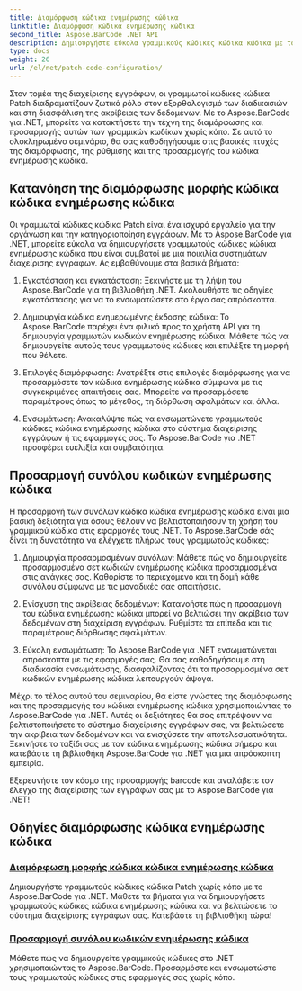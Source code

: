 ```yaml
---
title: Διαμόρφωση κώδικα ενημέρωσης κώδικα
linktitle: Διαμόρφωση κώδικα ενημέρωσης κώδικα
second_title: Aspose.BarCode .NET API
description: Δημιουργήστε εύκολα γραμμικούς κώδικες κώδικα κώδικα με το Aspose.BarCode για .NET. Μάθετε πώς να διαμορφώνετε και να προσαρμόζετε μορφές κώδικα ενημέρωσης κώδικα με τα εκπαιδευτικά προγράμματα Aspose.BarCode.
type: docs
weight: 26
url: /el/net/patch-code-configuration/
---
```


Στον τομέα της διαχείρισης εγγράφων, οι γραμμωτοί κώδικες κώδικα Patch διαδραματίζουν ζωτικό ρόλο στον εξορθολογισμό των διαδικασιών και στη διασφάλιση της ακρίβειας των δεδομένων. Με το Aspose.BarCode για .NET, μπορείτε να κατακτήσετε την τέχνη της διαμόρφωσης και προσαρμογής αυτών των γραμμικών κωδίκων χωρίς κόπο. Σε αυτό το ολοκληρωμένο σεμινάριο, θα σας καθοδηγήσουμε στις βασικές πτυχές της διαμόρφωσης, της ρύθμισης και της προσαρμογής του κώδικα ενημέρωσης κώδικα.

## Κατανόηση της διαμόρφωσης μορφής κώδικα κώδικα ενημέρωσης κώδικα

Οι γραμμωτοί κώδικες κώδικα Patch είναι ένα ισχυρό εργαλείο για την οργάνωση και την κατηγοριοποίηση εγγράφων. Με το Aspose.BarCode για .NET, μπορείτε εύκολα να δημιουργήσετε γραμμωτούς κώδικες κώδικα ενημέρωσης κώδικα που είναι συμβατοί με μια ποικιλία συστημάτων διαχείρισης εγγράφων. Ας εμβαθύνουμε στα βασικά βήματα:

1. Εγκατάσταση και εγκατάσταση: Ξεκινήστε με τη λήψη του Aspose.BarCode για τη βιβλιοθήκη .NET. Ακολουθήστε τις οδηγίες εγκατάστασης για να το ενσωματώσετε στο έργο σας απρόσκοπτα.

2. Δημιουργία κώδικα ενημερωμένης έκδοσης κώδικα: Το Aspose.BarCode παρέχει ένα φιλικό προς το χρήστη API για τη δημιουργία γραμμωτών κωδικών ενημέρωσης κώδικα. Μάθετε πώς να δημιουργείτε αυτούς τους γραμμωτούς κώδικες και επιλέξτε τη μορφή που θέλετε.

3. Επιλογές διαμόρφωσης: Ανατρέξτε στις επιλογές διαμόρφωσης για να προσαρμόσετε τον κώδικα ενημέρωσης κώδικα σύμφωνα με τις συγκεκριμένες απαιτήσεις σας. Μπορείτε να προσαρμόσετε παραμέτρους όπως το μέγεθος, τη διόρθωση σφαλμάτων και άλλα.

4. Ενσωμάτωση: Ανακαλύψτε πώς να ενσωματώνετε γραμμωτούς κώδικες κώδικα ενημέρωσης κώδικα στο σύστημα διαχείρισης εγγράφων ή τις εφαρμογές σας. Το Aspose.BarCode για .NET προσφέρει ευελιξία και συμβατότητα.

## Προσαρμογή συνόλου κωδικών ενημέρωσης κώδικα

Η προσαρμογή των συνόλων κώδικα κώδικα ενημέρωσης κώδικα είναι μια βασική δεξιότητα για όσους θέλουν να βελτιστοποιήσουν τη χρήση του γραμμικού κώδικα στις εφαρμογές τους .NET. Το Aspose.BarCode σάς δίνει τη δυνατότητα να ελέγχετε πλήρως τους γραμμωτούς κώδικες:

1. Δημιουργία προσαρμοσμένων συνόλων: Μάθετε πώς να δημιουργείτε προσαρμοσμένα σετ κωδικών ενημέρωσης κώδικα προσαρμοσμένα στις ανάγκες σας. Καθορίστε το περιεχόμενο και τη δομή κάθε συνόλου σύμφωνα με τις μοναδικές σας απαιτήσεις.

2. Ενίσχυση της ακρίβειας δεδομένων: Κατανοήστε πώς η προσαρμογή του κώδικα ενημέρωσης κώδικα μπορεί να βελτιώσει την ακρίβεια των δεδομένων στη διαχείριση εγγράφων. Ρυθμίστε τα επίπεδα και τις παραμέτρους διόρθωσης σφαλμάτων.

3. Εύκολη ενσωμάτωση: Το Aspose.BarCode για .NET ενσωματώνεται απρόσκοπτα με τις εφαρμογές σας. Θα σας καθοδηγήσουμε στη διαδικασία ενσωμάτωσης, διασφαλίζοντας ότι τα προσαρμοσμένα σετ κωδικών ενημέρωσης κώδικα λειτουργούν άψογα.

Μέχρι το τέλος αυτού του σεμιναρίου, θα είστε γνώστες της διαμόρφωσης και της προσαρμογής του κώδικα ενημέρωσης κώδικα χρησιμοποιώντας το Aspose.BarCode για .NET. Αυτές οι δεξιότητες θα σας επιτρέψουν να βελτιστοποιήσετε το σύστημα διαχείρισης εγγράφων σας, να βελτιώσετε την ακρίβεια των δεδομένων και να ενισχύσετε την αποτελεσματικότητα. Ξεκινήστε το ταξίδι σας με τον κώδικα ενημέρωσης κώδικα σήμερα και κατεβάστε τη βιβλιοθήκη Aspose.BarCode για .NET για μια απρόσκοπτη εμπειρία. 

Εξερευνήστε τον κόσμο της προσαρμογής barcode και αναλάβετε τον έλεγχο της διαχείρισης των εγγράφων σας με το Aspose.BarCode για .NET!
## Οδηγίες διαμόρφωσης κώδικα ενημέρωσης κώδικα
### [Διαμόρφωση μορφής κώδικα κώδικα ενημέρωσης κώδικα](./patch-code-format-configuration/)
Δημιουργήστε γραμμωτούς κώδικες κώδικα Patch χωρίς κόπο με το Aspose.BarCode για .NET. Μάθετε τα βήματα για να δημιουργήσετε γραμμωτούς κώδικες κώδικα ενημέρωσης κώδικα και να βελτιώσετε το σύστημα διαχείρισης εγγράφων σας. Κατεβάστε τη βιβλιοθήκη τώρα!
### [Προσαρμογή συνόλου κωδικών ενημέρωσης κώδικα](./patch-code-set-customization/)
Μάθετε πώς να δημιουργείτε γραμμικούς κώδικες στο .NET χρησιμοποιώντας το Aspose.BarCode. Προσαρμόστε και ενσωματώστε τους γραμμωτούς κώδικες στις εφαρμογές σας χωρίς κόπο.